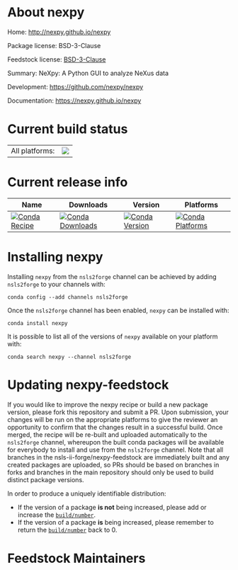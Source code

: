 About nexpy
===========

Home: http://nexpy.github.io/nexpy

Package license: BSD-3-Clause

Feedstock license: [BSD-3-Clause](https://github.com/nsls-ii-forge/nexpy-feedstock/blob/master/LICENSE.txt)

Summary: NeXpy: A Python GUI to analyze NeXus data

Development: https://github.com/nexpy/nexpy

Documentation: https://nexpy.github.io/nexpy

Current build status
====================


<table><tr><td>All platforms:</td>
    <td>
      <a href="https://dev.azure.com/nsls2forge/nsls2forge/_build/latest?definitionId=164&branchName=master">
        <img src="https://dev.azure.com/nsls2forge/nsls2forge/_apis/build/status/nexpy-feedstock?branchName=master">
      </a>
    </td>
  </tr>
</table>

Current release info
====================

| Name | Downloads | Version | Platforms |
| --- | --- | --- | --- |
| [![Conda Recipe](https://img.shields.io/badge/recipe-nexpy-green.svg)](https://anaconda.org/nsls2forge/nexpy) | [![Conda Downloads](https://img.shields.io/conda/dn/nsls2forge/nexpy.svg)](https://anaconda.org/nsls2forge/nexpy) | [![Conda Version](https://img.shields.io/conda/vn/nsls2forge/nexpy.svg)](https://anaconda.org/nsls2forge/nexpy) | [![Conda Platforms](https://img.shields.io/conda/pn/nsls2forge/nexpy.svg)](https://anaconda.org/nsls2forge/nexpy) |

Installing nexpy
================

Installing `nexpy` from the `nsls2forge` channel can be achieved by adding `nsls2forge` to your channels with:

```
conda config --add channels nsls2forge
```

Once the `nsls2forge` channel has been enabled, `nexpy` can be installed with:

```
conda install nexpy
```

It is possible to list all of the versions of `nexpy` available on your platform with:

```
conda search nexpy --channel nsls2forge
```




Updating nexpy-feedstock
========================

If you would like to improve the nexpy recipe or build a new
package version, please fork this repository and submit a PR. Upon submission,
your changes will be run on the appropriate platforms to give the reviewer an
opportunity to confirm that the changes result in a successful build. Once
merged, the recipe will be re-built and uploaded automatically to the
`nsls2forge` channel, whereupon the built conda packages will be available for
everybody to install and use from the `nsls2forge` channel.
Note that all branches in the nsls-ii-forge/nexpy-feedstock are
immediately built and any created packages are uploaded, so PRs should be based
on branches in forks and branches in the main repository should only be used to
build distinct package versions.

In order to produce a uniquely identifiable distribution:
 * If the version of a package **is not** being increased, please add or increase
   the [``build/number``](https://conda.io/docs/user-guide/tasks/build-packages/define-metadata.html#build-number-and-string).
 * If the version of a package **is** being increased, please remember to return
   the [``build/number``](https://conda.io/docs/user-guide/tasks/build-packages/define-metadata.html#build-number-and-string)
   back to 0.

Feedstock Maintainers
=====================


